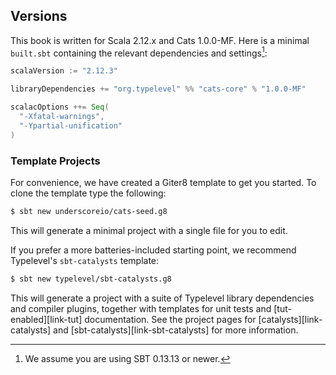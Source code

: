 ## Versions

This book is written for Scala 2.12.x and Cats 1.0.0-MF.
Here is a minimal `built.sbt` containing
the relevant dependencies and settings[^sbt-version]:

```scala
scalaVersion := "2.12.3"

libraryDependencies += "org.typelevel" %% "cats-core" % "1.0.0-MF"

scalacOptions ++= Seq(
  "-Xfatal-warnings",
  "-Ypartial-unification"
)
```

[^sbt-version]: We assume you are using SBT 0.13.13 or newer.

### Template Projects

For convenience, we have created a Giter8 template to get you started.
To clone the template type the following:

```bash
$ sbt new underscoreio/cats-seed.g8
```

This will generate a minimal project
with a single file for you to edit.

If you prefer a more batteries-included starting point,
we recommend Typelevel's `sbt-catalysts` template:

```bash
$ sbt new typelevel/sbt-catalysts.g8
```

This will generate a project with a suite of Typelevel
library dependencies and compiler plugins,
together with templates for unit tests
and [tut-enabled][link-tut] documentation.
See the project pages for [catalysts][link-catalysts]
and [sbt-catalysts][link-sbt-catalysts]
for more information.
